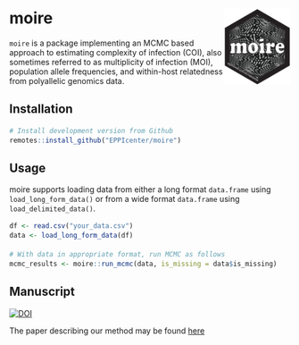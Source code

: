
# moire <img src="man/figures/moire_web_logo.svg" align="right" alt="" width="120"/>

`moire` is a package implementing an MCMC based approach to estimating
complexity of infection (COI), also sometimes referred to as
multiplicity of infection (MOI), population allele frequencies, and within-host relatedness from
polyallelic genomics data.

## Installation

``` r
# Install development version from Github
remotes::install_github("EPPIcenter/moire")
```

## Usage

moire supports loading data from either a long format `data.frame` using
`load_long_form_data()` or from a wide format `data.frame` using
`load_delimited_data()`.

``` r
df <- read.csv("your_data.csv")
data <- load_long_form_data(df)

# With data in appropriate format, run MCMC as follows
mcmc_results <- moire::run_mcmc(data, is_missing = data$is_missing)
```

## Manuscript
[![DOI](https://zenodo.org/badge/174280517.svg)](https://zenodo.org/doi/10.5281/zenodo.10092402)

The paper describing our method may be found [here](https://doi.org/10.1101/2023.10.03.560769)
